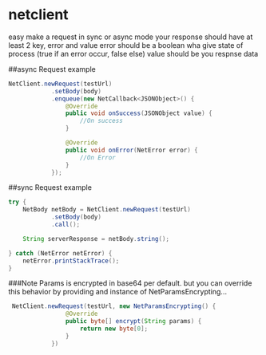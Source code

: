 # netclient

easy make a request in sync or async mode
your response should have at least 2 key, error and value
error should be a boolean wha give state of process (true if an error occur, false else)
value should be you respnse data

##async Request example
```Java
NetClient.newRequest(testUrl)
            .setBody(body)
            .enqueue(new NetCallback<JSONObject>() {
                @Override
                public void onSuccess(JSONObject value) {
                    //On success
                }

                @Override
                public void onError(NetError error) {
                    //On Error
                }
            });
```          
##sync Request example
```Java
try {
    NetBody netBody = NetClient.newRequest(testUrl)
            .setBody(body)
            .call();

    String serverResponse = netBody.string();

} catch (NetError netError) {
    netError.printStackTrace();
}
```
###Note
Params is encrypted in base64 per default. but you can override this behavior by providing and instance of NetParamsEncrypting...
```Java
 NetClient.newRequest(testUrl, new NetParamsEncrypting() {
                @Override
                public byte[] encrypt(String params) {
                    return new byte[0];
                }
            })
```
